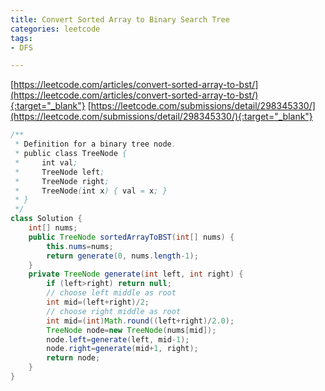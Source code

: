 ```yaml
---
title: Convert Sorted Array to Binary Search Tree
categories: leetcode
tags:
- DFS

---
```


[https://leetcode.com/articles/convert-sorted-array-to-bst/](https://leetcode.com/articles/convert-sorted-array-to-bst/){:target="_blank"}
[https://leetcode.com/submissions/detail/298345330/](https://leetcode.com/submissions/detail/298345330/){:target="_blank"}
```java
/**
 * Definition for a binary tree node.
 * public class TreeNode {
 *     int val;
 *     TreeNode left;
 *     TreeNode right;
 *     TreeNode(int x) { val = x; }
 * }
 */
class Solution {
    int[] nums;
    public TreeNode sortedArrayToBST(int[] nums) {
        this.nums=nums;
        return generate(0, nums.length-1);
    }
    private TreeNode generate(int left, int right) {
        if (left>right) return null;
        // choose left middle as root
        int mid=(left+right)/2;
        // choose right middle as root
        int mid=(int)Math.round((left+right)/2.0);
        TreeNode node=new TreeNode(nums[mid]);
        node.left=generate(left, mid-1);
        node.right=generate(mid+1, right);
        return node;
    }
}
```

